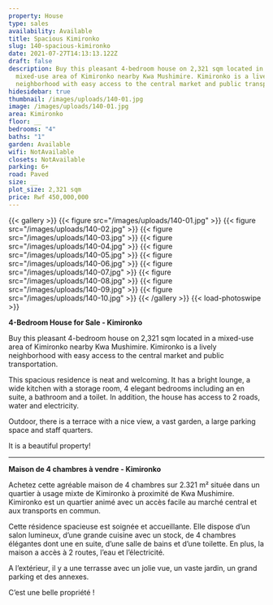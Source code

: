 ```yaml
---
property: House
type: sales
availability: Available
title: Spacious Kimironko
slug: 140-spacious-kimironko
date: 2021-07-27T14:13:13.122Z
draft: false
description: Buy this pleasant 4-bedroom house on 2,321 sqm located in a
  mixed-use area of Kimironko nearby Kwa Mushimire. Kimironko is a lively
  neighborhood with easy access to the central market and public transportation.
hidesidebar: true
thumbnail: /images/uploads/140-01.jpg
image: /images/uploads/140-01.jpg
area: Kimironko
floor: __
bedrooms: "4"
baths: "1"
garden: Available
wifi: NotAvailable
closets: NotAvailable
parking: 6+
road: Paved
size: __
plot_size: 2,321 sqm
price: Rwf 450,000,000
---
```

{{< gallery >}}
{{< figure src="/images/uploads/140-01.jpg" >}}
{{< figure src="/images/uploads/140-02.jpg" >}}
{{< figure src="/images/uploads/140-03.jpg" >}}
{{< figure src="/images/uploads/140-04.jpg" >}}
{{< figure src="/images/uploads/140-05.jpg" >}}
{{< figure src="/images/uploads/140-06.jpg" >}}
{{< figure src="/images/uploads/140-07.jpg" >}}
{{< figure src="/images/uploads/140-08.jpg" >}}
{{< figure src="/images/uploads/140-09.jpg" >}}
{{< figure src="/images/uploads/140-10.jpg" >}}
{{< /gallery >}}
{{< load-photoswipe >}}

**4-Bedroom House for Sale - Kimironko**

Buy this pleasant 4-bedroom house on 2,321 sqm located in a mixed-use area of Kimironko nearby Kwa Mushimire. Kimironko is a lively neighborhood with easy access to the central market and public transportation.

This spacious residence is neat and welcoming. It has a bright lounge, a wide kitchen with a storage room, 4 elegant bedrooms including an en suite, a bathroom and a toilet. In addition, the house has access to 2 roads, water and electricity.

Outdoor, there is a terrace with a nice view, a vast garden, a large parking space and staff quarters.

 It is a beautiful property! 

- - -

**Maison de 4 chambres à vendre - Kimironko**

Achetez cette agréable maison de 4 chambres sur 2.321 m² située dans un quartier à usage mixte de Kimironko à proximité de Kwa Mushimire. Kimironko est un quartier animé avec un accès facile au marché central et aux transports en commun.

Cette résidence spacieuse est soignée et accueillante. Elle dispose d’un salon lumineux, d’une grande cuisine avec un stock, de 4 chambres élégantes dont une en suite, d’une salle de bains et d’une toilette. En plus, la maison a accès à 2 routes, l’eau et l’électricité.

A l’extérieur, il y a une terrasse avec un jolie vue, un vaste jardin, un grand parking et des annexes.

C’est une belle propriété !